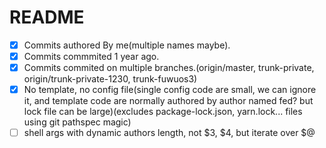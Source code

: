 # README

- [x] Commits authored By me(multiple names maybe).
- [x] Commits commmited 1 year ago.
- [x] Commits commited on multiple branches.(origin/master, trunk-private, origin/trunk-private-1230, trunk-fuwuos3)
- [x] No template, no config file(single config code are small, we can ignore it, and template code are normally authored by author named fed? but lock file can be large)(excludes package-lock.json, yarn.lock... files using git pathspec magic)
- [ ] shell args with dynamic authors length, not $3, $4, but iterate over $@

